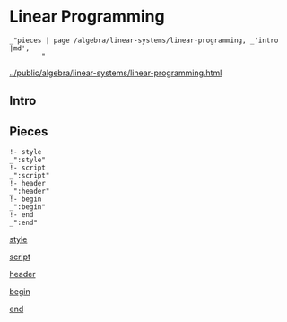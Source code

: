 # Linear Programming

    _"pieces | page /algebra/linear-systems/linear-programming, _'intro |md',
            "

[../public/algebra/linear-systems/linear-programming.html](# "save:")


## Intro

## Pieces

    !- style
    _":style"
    !- script
    _":script"
    !- header
    _":header"
    !- begin
    _":begin"
    !- end
    _":end"

[style]() 

[script]()

[header]()

[begin]()

[end]()

